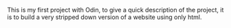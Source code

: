 This is my first project with Odin, to give a quick description of the project, it is to build a very stripped down version of a website using only html. 
